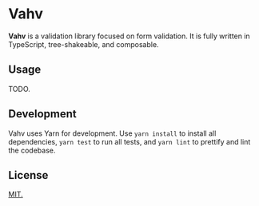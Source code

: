 # Vahv

**Vahv** is a validation library focused on form validation. It is fully
written in TypeScript, tree-shakeable, and composable.

## Usage

TODO.

## Development

Vahv uses Yarn for development. Use `yarn install` to install all dependencies,
`yarn test` to run all tests, and `yarn lint` to prettify and lint the codebase.

## License

[MIT.](LICENSE.txt)
